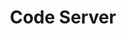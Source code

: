---
title: Code Server
title_meta: Use Code Server (VS Code) in your browser to manage WordPress
description: "All Site Bay hosted WordPress sites include a code-server instance, allow you to design and develop your site faster."
---